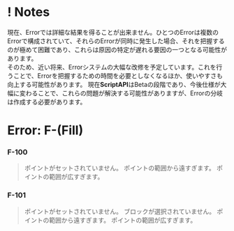 # ! Notes
現在、Errorでは詳細な結果を得ることが出来ません。ひとつのErrorは複数のErrorで構成されていて、それらのErrorが同時に発生した場合、それを把握するのが極めて困難であり、これらは原因の特定が遅れる要因の一つとなる可能性があります。<br>
そのため、近い将来、Errorシステムの大幅な改修を予定しています。これを行うことで、Errorを把握するための時間を必要としなくなるほか、使いやすさも向上する可能性があります。
現在**ScriptAPI**はBetaの段階であり、今後仕様が大幅に変わることで、これらの問題が解決する可能性がありますが、Errorの分岐は作成する必要があります。

# Error: F-(Fill)
### F-100
> ポイントがセットされていません。
> ポイントの範囲から遠すぎます。
> ポイントの範囲が広すぎます。

### F-101
> ポイントがセットされていません。
> ブロックが選択されていません。
> ポイントの範囲から遠すぎます。
> ポイントの範囲が広すぎます。
